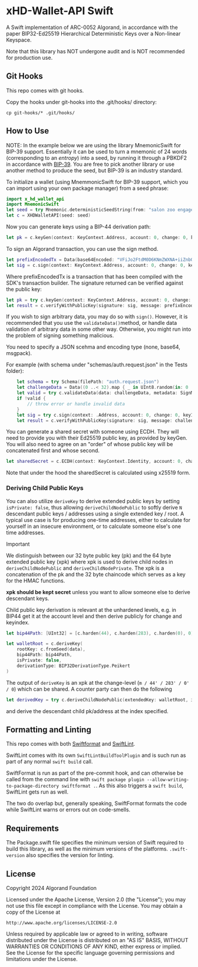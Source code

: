 # xHD-Wallet-API Swift

A Swift implementation of ARC-0052 Algorand, in accordance with the paper BIP32-Ed25519 Hierarchical Deterministic Keys over a Non-linear Keyspace.

Note that this library has NOT undergone audit and is NOT recommended for production use.

## Git Hooks

This repo comes with git hooks.

Copy the hooks under git-hooks into the .git/hooks/ directory:

```
cp git-hooks/* .git/hooks/
```

## How to Use

NOTE: In the example below we are using the library MnemonicSwift for BIP-39 support. Essentially it can be used to turn a mnemonic of 24 words (corresponding to an _entropy_) into a seed, by running it through a PBKDF2 in accordance with [BIP-39](https://github.com/bitcoin/bips/blob/master/bip-0039.mediawiki#from-mnemonic-to-seed). You are free to pick another library or use another method to produce the seed, but BIP-39 is an industry standard.

To initialize a wallet (using MnemmonicSwift for BIP-39 support, which you can import using your own package manager) from a seed phrase:

```swift
import x_hd_wallet_api
import MnemonicSwift
let seed = try Mnemonic.deterministicSeedString(from: "salon zoo engage submit smile frost later decide wing sight chaos renew lizard rely canal coral scene hobby scare step bus leaf tobacco slice")
let c = XHDWalletAPI(seed: seed)
```

Now you can generate keys using a BIP-44 derivation path:

```swift
let pk = c.keyGen(context: KeyContext.Address, account: 0, change: 0, keyIndex: 0)
```

To sign an Algorand transaction, you can use the sign method.

```swift
let prefixEncodedTx = Data(base64Encoded: "VFiJo2FtdM0D6KNmZWXNA+iiZnbOAkeSd6NnZW6sdGVzdG5ldC12MS4womdoxCBIY7UYpLPITsgQ8i1PEIHLD3HwWaesIN7GL39w5Qk6IqJsds4CR5Zfo3JjdsQgYv6DK3rRBUS+gzemcENeUGSuSmbne9eJCXZbRrV2pvOjc25kxCBi/oMretEFRL6DN6ZwQ15QZK5KZud714kJdltGtXam86R0eXBlo3BheQ==")
let sig = c.sign(context: KeyContext.Address, account: 0, change: 0, keyIndex: 0, message: prefixEncodedTx)
```

Where prefixEncodedTx is a transaction that has been compiled with the SDK's transaction builder. The signature returned can be verified against the public key:

```swift
let pk = try c.keyGen(context: KeyContext.Address, account: 0, change: 0, keyIndex: 0)
let result = c.verifyWithPublicKey(signature: sig, message: prefixEncodedTx, publicKey: pk)
```

If you wish to sign arbitrary data, you may do so with `sign()`. However, it is recommended that you use the `validateData()`method, or handle data validation of arbitrary data in some other way. Otherwise, you might run into the problem of signing something malicious.

You need to specify a JSON scehma and encoding type (none, base64, msgpack).

For example (with schema under "schemas/auth.request.json" in the Tests folder):

```swift
    let schema = try Schema(filePath: "auth.request.json")
    let challengeData = Data((0 ..< 32).map { _ in UInt8.random(in: 0 ... 255) })
    let valid = try c.validateData(data: challengeData, metadata: SignMetadata(encoding: .none, schema: schema))
    if !valid {
        // throw error or handle invalid data
    }
    let sig = try c.sign(context: .Address, account: 0, change: 0, keyIndex: 0, message: challengeData)
    let result = c.verifyWithPublicKey(signature: sig, message: challengeData, publicKey: pk)
```

You can generate a shared secret with someone using ECDH. They will need to provide you with their Ed25519 public key, as provided by keyGen. You will also need to agree on an "order" of whose public key will be concatenated first and whose second.

```swift
let sharedSecret = c.ECDH(context: KeyContext.Identity, account: 0, change: 0, keyIndex: 0, otherPartyPub: otherPubKey, meFirst: true)
```

Note that under the hood the sharedSecret is calculated using x25519 form.

### Deriving Child Public Keys

You can also utilize `deriveKey` to derive extended public keys by setting `isPrivate: false`, thus allowing `deriveChildNodePublic` to softly derive `N` descendant public keys / addresses using a single extended key / root. A typical use case is for producing one-time addresses, either to calculate for yourself in an insecure environment, or to calculate someone else's one time addresses.

> [!IMPORTANT]
> We distinguish between our 32 byte public key (pk) and the 64 byte extended public key (xpk) where xpk is used to derive child nodes in `deriveChildNodePublic` and `deriveChildNodePrivate`. The xpk is a concatenation of the pk and the 32 byte chaincode which serves as a key for the HMAC functions.
>
> **xpk should be kept secret** unless you want to allow someone else to derive descendant keys.

Child public key derivation is relevant at the unhardened levels, e.g. in BIP44 get it at the account level and then derive publicly for change and keyindex.

```swift
let bip44Path: [UInt32] = [c.harden(44), c.harden(283), c.harden(0), 0]

let walletRoot = c.deriveKey(
    rootKey: c.fromSeed(data),
    bip44Path: bip44Path,
    isPrivate: false,
    derivationType: BIP32DerivationType.Peikert
)
```

The output of `deriveKey` is an xpk at the change-level (`m / 44' / 283' / 0' / 0`) which can be shared. A counter party can then do the following

```swift
let derivedKey = try c.deriveChildNodePublic(extendedKey: walletRoot, index: UInt32(i), g: BIP32DerivationType.Peikert)
```

and derive the descendant child pk/address at the index specified.

## Formatting and Linting

This repo comes with both [Swiftformat](https://github.com/nicklockwood/SwiftFormat) and [SwiftLint](https://github.com/realm/SwiftLint).

SwiftLint comes with its own `SwiftLintBuildToolPlugin` and is such run as part of any normal `swift build` call.

SwiftFormat is run as part of the pre-commit hook, and can otherwise be called from the command line with `swift package plugin --allow-writing-to-package-directory swiftformat .`. As this also triggers a `swift build`, SwiftLint gets run as well.

The two do overlap but, generally speaking, SwiftFormat formats the code while SwiftLint warns or errors out on code-smells.

## Requirements

The Package.swift file specifies the minimum version of Swift required to build this library, as well as the minimum versions of the platforms. `.swift-version` also specifies the version for linting.

## License

Copyright 2024 Algorand Foundation

Licensed under the Apache License, Version 2.0 (the "License");
you may not use this file except in compliance with the License.
You may obtain a copy of the License at

    http://www.apache.org/licenses/LICENSE-2.0

Unless required by applicable law or agreed to in writing, software
distributed under the License is distributed on an "AS IS" BASIS,
WITHOUT WARRANTIES OR CONDITIONS OF ANY KIND, either express or implied.
See the License for the specific language governing permissions and
limitations under the License.
